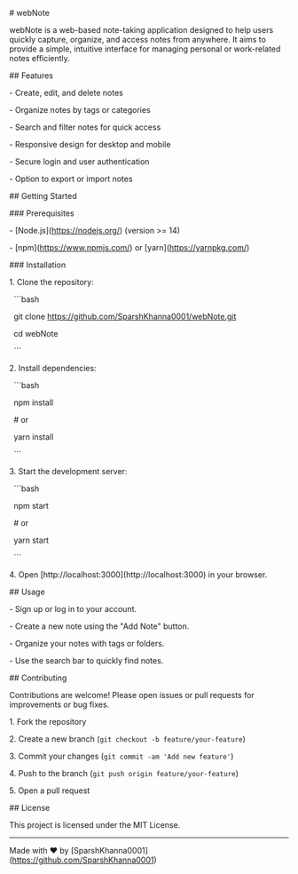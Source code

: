 \# webNote



webNote is a web-based note-taking application designed to help users quickly capture, organize, and access notes from anywhere. It aims to provide a simple, intuitive interface for managing personal or work-related notes efficiently.



\## Features



\- Create, edit, and delete notes

\- Organize notes by tags or categories

\- Search and filter notes for quick access

\- Responsive design for desktop and mobile

\- Secure login and user authentication

\- Option to export or import notes



\## Getting Started



\### Prerequisites



\- \[Node.js](https://nodejs.org/) (version >= 14)

\- \[npm](https://www.npmjs.com/) or \[yarn](https://yarnpkg.com/)



\### Installation



1\. Clone the repository:

&nbsp;   ```bash

&nbsp;   git clone https://github.com/SparshKhanna0001/webNote.git

&nbsp;   cd webNote

&nbsp;   ```



2\. Install dependencies:

&nbsp;   ```bash

&nbsp;   npm install

&nbsp;   # or

&nbsp;   yarn install

&nbsp;   ```



3\. Start the development server:

&nbsp;   ```bash

&nbsp;   npm start

&nbsp;   # or

&nbsp;   yarn start

&nbsp;   ```



4\. Open \[http://localhost:3000](http://localhost:3000) in your browser.



\## Usage



\- Sign up or log in to your account.

\- Create a new note using the "Add Note" button.

\- Organize your notes with tags or folders.

\- Use the search bar to quickly find notes.



\## Contributing



Contributions are welcome! Please open issues or pull requests for improvements or bug fixes.



1\. Fork the repository

2\. Create a new branch (`git checkout -b feature/your-feature`)

3\. Commit your changes (`git commit -am 'Add new feature'`)

4\. Push to the branch (`git push origin feature/your-feature`)

5\. Open a pull request



\## License



This project is licensed under the MIT License.



---



Made with ❤️ by \[SparshKhanna0001](https://github.com/SparshKhanna0001)



